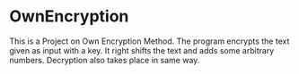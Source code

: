 # OwnEncryption
This is a Project on Own Encryption Method.
The program encrypts the text given as input with a key.
It right shifts the text and adds some arbitrary numbers. 
Decryption also takes place in same way.
